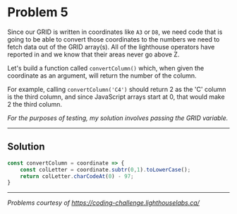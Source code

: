 # Problem 5

Since our GRID is written in coordinates like `A3` or `D8`, we need code that is going to be able to convert those coordinates to the numbers we need to fetch data out of the GRID array(s). All of the lighthouse operators have reported in and we know that their areas never go above Z.

Let's build a function called `convertColumn()` which, when given the coordinate as an argument, will return the number of the column.

For example, calling `convertColumn('C4')` should return 2 as the 'C' column is the third column, and since JavaScript arrays start at 0, that would make 2 the third column.

*For the purposes of testing, my solution involves passing the GRID variable.*

---

## Solution

```javascript
const convertColumn = coordinate => {
    const colLetter = coordinate.subtr(0,1).toLowerCase();
    return colLetter.charCodeAt(0) - 97;
}
```

---

*Problems courtesy of https://coding-challenge.lighthouselabs.ca/*